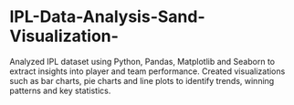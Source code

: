 # IPL-Data-Analysis-Sand-Visualization-
Analyzed IPL dataset using Python, Pandas, Matplotlib and Seaborn to extract insights into player and team performance. Created visualizations such as bar charts, pie charts and line plots to identify trends, winning patterns and key statistics.
